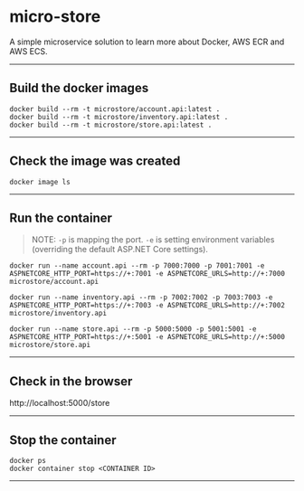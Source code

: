 # micro-store

A simple microservice solution to learn more about Docker, AWS ECR and AWS ECS.


----------------------------------------------------------------------------------
## Build the docker images

```
docker build --rm -t microstore/account.api:latest .
docker build --rm -t microstore/inventory.api:latest .
docker build --rm -t microstore/store.api:latest .
```


----------------------------------------------------------------------------------
## Check the image was created

```
docker image ls
```

----------------------------------------------------------------------------------
## Run the container

> NOTE: `-p` is mapping the port. `-e` is setting environment variables (overriding the default ASP.NET Core settings).

```
docker run --name account.api --rm -p 7000:7000 -p 7001:7001 -e ASPNETCORE_HTTP_PORT=https://+:7001 -e ASPNETCORE_URLS=http://+:7000 microstore/account.api

docker run --name inventory.api --rm -p 7002:7002 -p 7003:7003 -e ASPNETCORE_HTTP_PORT=https://+:7003 -e ASPNETCORE_URLS=http://+:7002 microstore/inventory.api

docker run --name store.api --rm -p 5000:5000 -p 5001:5001 -e ASPNETCORE_HTTP_PORT=https://+:5001 -e ASPNETCORE_URLS=http://+:5000 microstore/store.api

```

----------------------------------------------------------------------------------
## Check in the browser

http://localhost:5000/store

----------------------------------------------------------------------------------
## Stop the container

```
docker ps
docker container stop <CONTAINER ID>
```

----------------------------------------------------------------------------------